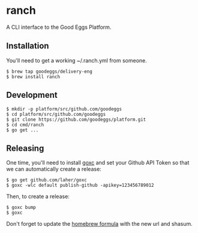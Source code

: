 ranch
=====
A CLI interface to the Good Eggs Platform.

Installation
------------

You'll need to get a working ~/.ranch.yml from someone.

```
$ brew tap goodeggs/delivery-eng
$ brew install ranch
```

Development
-----------

```
$ mkdir -p platform/src/github.com/goodeggs
$ cd platform/src/github.com/goodeggs
$ git clone https://github.com/goodeggs/platform.git
$ cd cmd/ranch
$ go get ...
```

Releasing
---------

One time, you'll need to install [goxc](https://github.com/laher/goxc) and set your Github API Token so that we can automatically create a release:

```
$ go get github.com/laher/goxc
$ goxc -wlc default publish-github -apikey=123456789012
```

Then, to create a release:

```
$ goxc bump
$ goxc
```

Don't forget to update the [homebrew formula](https://github.com/goodeggs/homebrew-delivery-eng/blob/master/Formula/ranch.rb) with the new url and shasum.

